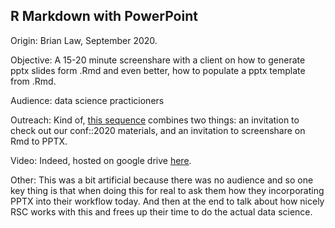 ## R Markdown with PowerPoint

Origin: Brian Law, September 2020.

Objective: A 15-20 minute screenshare with a client on how to generate pptx slides form .Rmd and even better, how to populate a pptx template from .Rmd.

Audience: data science practicioners

Outreach: Kind of, [this sequence](https://app2b.outreach.io/sequences/212) combines two things: an invitation to check out our conf::2020 materials, and an invitation to screenshare on Rmd to PPTX. 

Video: Indeed, hosted on google drive [here](https://drive.google.com/file/d/1DQ3E1HOcN2KwAR5i-HxAalOjDm2--xD3/view?usp=sharing). 

Other: This was a bit artificial because there was no audience and so one key thing is that when doing this for real to ask them how they incorporating PPTX into their workflow today. And then at the end to talk about how nicely RSC works with this and frees up their time to do the actual data science.
